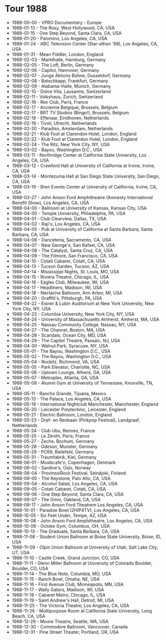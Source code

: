 # Tour 1988

* 1988-00-00 - VPRO Documentary - Europe
* 1988-01-13 - The Roxy, West Hollywood, CA, USA
* 1988-01-15 - One Step Beyond, Santa Clara, CA, USA
* 1988-01-20 - Palomino, Los Angeles, CA, USA
* 1988-01-24 - ABC Television Center (Star-athon '88), Los Angeles, CA, USA
* 1988-01-31 - Mean Fiddler, London, England
* 1988-02-03 - Markthalle, Hamburg, Germany
* 1988-02-05 - The Loft, Berlin, Germany
* 1988-02-06 - Capitol, Hannover, Germany
* 1988-02-07 - Junge Aktions Bühne, Dusseldorf, Germany
* 1988-02-08 - Batschkapp, Frankfurt, Germany
* 1988-02-09 - Alabama-Halle, Munich, Germany
* 1988-02-10 - Dolce Vita, Lausanne, Switzerland
* 1988-02-11 - Volkshaus, Zurich, Switzerland
* 1988-02-16 - Rex Club, Paris, France
* 1988-02-17 - Ancienne Belgique, Brussels, Belgium
* 1988-02-17 - BRT TV Studios (Bingo!), Brussels, Belgium
* 1988-02-18 - Effenaar, Eindhoven, Netherlands
* 1988-02-19 - Tivoli, Utrecht, Netherlands
* 1988-02-20 - Paradiso, Amsterdam, Netherlands
* 1988-02-21 - Klub Foot at Clarendon Hotel, London, England
* 1988-02-22 - Klub Foot at Clarendon Hotel, London, England
* 1988-02-24 - The Ritz, New York City, NY, USA
* 1988-03-02 - Bayou, Washington D.C., USA
* 1988-03-11 - Northridge Center at California State University, Los Angeles, CA, USA
* 1988-03-12 - Crawford Hall at University of California at Irvine, Irvine, CA, USA
* 1988-03-14 - Montezuma Hall at San Diego State University, San Diego, CA, USA
* 1988-03-19 - Bren Events Center at University of California, Irvine, CA, USA
* 1988-03-27 - John Anson Ford Amphitheatre (Amnesty International Benefit Show), Los Angeles, CA, USA
* 1988-04-00 - Ballroom at University of Kansas, Kansas City, USA
* 1988-04-00 - Temple University, Philadelphia, PA, USA
* 1988-04-01 - Club Clearview, Dallas, TX, USA
* 1988-04-02 - Raji's, Los Angeles, CA, USA
* 1988-04-05 - Pub at University of California at Santa Barbara, Santa Barbara, CA, USA
* 1988-04-06 - Danceteria, Sacramento, CA, USA
* 1988-04-07 - New George's, San Rafael, CA, USA
* 1988-04-08 - The Catalyst, Santa Cruz, CA, USA
* 1988-04-09 - The Filmore, San Francisco, CA, USA
* 1988-04-10 - Cotati Cabaret, Cotati, CA, USA
* 1988-04-13 - Tucson Garden, Tucson, AZ, USA
* 1988-04-14 - Mississippi Nights, St. Louis, MO, USA
* 1988-04-15 - Riviera Theatre, Chicago, IL, USA
* 1988-04-16 - Eagles Club, Milwaukee, WI, USA
* 1988-04-17 - Headliners, Madison, WI, USA
* 1988-04-18 - Nectarine Ballroom, Ann Arbor, MI, USA
* 1988-04-20 - Graffiti's, Pittsburgh, PA, USA
* 1988-04-22 - Eisner & Lubin Auditorium at New York University, New York City, NY, USA
* 1988-04-23 - Columbia University, New York City, NY, USA
* 1988-04-24 - University of Massachusetts Amherst, Amherst, MA, USA
* 1988-04-25 - Nassau Community College, Nassau, NY, USA
* 1988-04-27 - The Channel, Boston, MA, USA
* 1988-04-28 - Scandals, Ocean City, MD, USA
* 1988-04-29 - The Capitol Theatre, Passaic, NJ, USA
* 1988-04-30 - Walnut Park, Syracuse, NY, USA
* 1988-05-01 - The Bayou, Washington D.C., USA
* 1988-05-02 - The Bayou, Washington D.C., USA
* 1988-05-04 - Rockitz, Richmond, VA, USA
* 1988-05-05 - Park Elevator, Charlotte, NC, USA
* 1988-05-06 - Uptown Lounge, Athens, GA, USA
* 1988-05-07 - Metroplex, Atlanta, GA, USA
* 1988-05-08 - Alumni Gym at University of Tennessee, Knoxville, TN, USA
* 1988-05-11 - Rancho Grande, Tijuana, Mexico
* 1988-05-13 - The Palace, Los Angeles, CA, USA
* 1988-05-19 - International Nightclub Manchester, Manchester, England
* 1988-05-20 - Leicester Polytechnic, Leicester, England
* 1988-05-21 - Electric Ballroom, London, England
* 1988-05-23 - Draf- en Renbaan (Pinkpop Festival), Landgraaf, Netherlands
* 1988-05-24 - Club Ubu, Rennes, France
* 1988-05-25 - Le Zénith, Paris, France
* 1988-05-27 - Zeche, Bochum, Germany
* 1988-05-28 - Odeson, Munster, Germany
* 1988-05-29 - PC69, Bielefeld, Germany
* 1988-05-31 - Traumfabrik, Kiel, Germany
* 1988-06-01 - Musikcafe'n, Copenhagen, Denmark
* 1988-06-02 - Sardine's, Oslo, Norway
* 1988-06-04 - ProvinssiRock Festival, Seinäjoki, Finland
* 1988-09-00 - The Keystone, Palo Alto, CA, USA
* 1988-09-04 - Alcohol Salad, Los Angeles, CA, USA
* 1988-09-05 - Cotati Cabaret, Cotati, CA, USA
* 1988-09-06 - One Step Beyond, Santa Clara, CA, USA
* 1988-09-07 - The Omni, Oakland, CA, USA
* 1988-09-17 - John Anson Ford Theatrem Los Angeles, CA, USA
* 1988-10-01 - Paradise Bowl (2HIP4TV), Los Angeles, CA, USA
* 1988-10-05 - Six Feet Under, Tempe, AZ, USA
* 1988-10-08 - John Anson Ford Amphitheatre, Los Angeles, CA, USA
* 1988-10-09 - Octoke Gym, Columbus, OH, USA
* 1988-10-13 - The Graduate, Santa Barbara, CA, USA
* 1988-11-08 - Student Union Ballroom at Boise State University, Boise, ID, USA
* 1988-11-09 - Olpin Union Ballroom at University of Utah, Salt Lake City, UT, USA
* 1988-11-10 - Castle Creek, Grand Junction, CO, USA
* 1988-11-11 - Glenn Miller Ballroom at University of Colorado Boulder, Boulder, CO, USA
* 1988-11-14 - The Blue Note, Columbia, MO, USA
* 1988-11-15 - Ranch Bowl, Omaha, NE, USA
* 1988-11-16 - First Avenue Club, Minneapolis, MN, USA
* 1988-11-17 - Wally Gators, Madison, WI, USA
* 1988-11-18 - Cabaret Metro, Chicago, IL, USA
* 1988-11-19 - Saint Andrew's Hall, Detroit, MI, USA
* 1988-11-25 - The Victoria Theatre, Los Angeles, CA, USA
* 1988-11-26 - Multipurpose Room at California State University, Long Beach, CA, USA
* 1988-12-29 - Moore Theatre, Seattle, WA, USA
* 1988-12-30 - Commodore Ballroom, Vancouver, Canada
* 1988-12-31 - Pine Street Theater, Portland, OR, USA